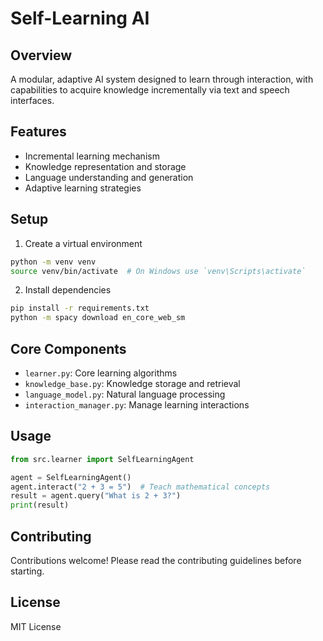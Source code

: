 # Self-Learning AI

## Overview
A modular, adaptive AI system designed to learn through interaction, with capabilities to acquire knowledge incrementally via text and speech interfaces.

## Features
- Incremental learning mechanism
- Knowledge representation and storage
- Language understanding and generation
- Adaptive learning strategies

## Setup
1. Create a virtual environment
```bash
python -m venv venv
source venv/bin/activate  # On Windows use `venv\Scripts\activate`
```

2. Install dependencies
```bash
pip install -r requirements.txt
python -m spacy download en_core_web_sm
```

## Core Components
- `learner.py`: Core learning algorithms
- `knowledge_base.py`: Knowledge storage and retrieval
- `language_model.py`: Natural language processing
- `interaction_manager.py`: Manage learning interactions

## Usage
```python
from src.learner import SelfLearningAgent

agent = SelfLearningAgent()
agent.interact("2 + 3 = 5")  # Teach mathematical concepts
result = agent.query("What is 2 + 3?")
print(result)
```

## Contributing
Contributions welcome! Please read the contributing guidelines before starting.

## License
MIT License
